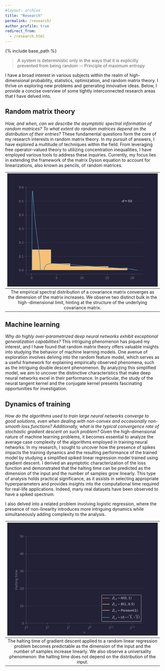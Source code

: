 ```yaml
---
#layout: archive
title: "Research"
permalink: /research/
author_profile: true
redirect_from:
  - /research.html
---
```


{% include base_path %}

> A system is deterministic only in the ways that it is explicitly prevented from being random -- Principle of maximum entropy

I have a broad interest in various subjects within the realm of high-dimensional probability, statistics, optimization, and random matrix theory. I thrive on exploring new problems and generating innovative ideas. Below, I provide a concise overview of some tightly interconnected research areas that I have delved into.

## Random matrix theory
*How, and when, can we describe the asymptotic spectral information of random matrices? To what extent do random matrices depend on the distribution of their entries?* These fundamental questions form the core of my research interests in random matrix theory.
In my pursuit of answers, I have explored a multitude of techniques within the field. From leveraging free operator-valued theory to utilizing concentration inequalities, I have employed various tools to address these inquiries.
Currently, my focus lies in extending the framework of the matrix Dyson equation to account for linearizations, also known as pencils, of random matrices.

 | <img src="/images/evol_spectrum.gif" width="100%"> | 
 |:-------------:|
 | The empirical spectral distribution of a covariance matrix converges as the dimension of the matrix increases. We observe two distinct bulk in the high-dimensional limit, hinting at the structure of the underlying covariance matrix. |

## Machine learning
*Why do highly over-parametrized deep neural networks exhibit exceptional generalization capabilities?* This intriguing phenomenon has piqued my interest, and I have found that random matrix theory offers valuable insights into studying the behavior of machine learning models.
One avenue of exploration involves delving into the random feature model, which serves as a useful framework for explaining empirically observed phenomena, such as the intriguing double descent phenomenon. By analyzing this simplified model, we aim to uncover the distinctive characteristics that make deep neural networks excel in their performance.
In particular, the study of the neural tangent kernel and the conjugate kernel presents fascinating opportunities for investigation.

## Dynamics of training
*How do the algorithms used to train large neural networks converge to good solutions, even when dealing with non-convex and occasionally non-smooth loss functions? Additionally, what is the typical convergence rate of stochastic gradient descent on such problem?* Given the high-dimensional nature of machine learning problems, it becomes essential to analyze the average case complexity of the algorithms employed in training neural networks.
In my research, I sought to uncover how the presence of spikes impacts the training dynamics and the resulting performance of the trained model by studying a simplified spiked linear regression model trained using gradient descent. I derived an asymptotic characterization of the loss function and demonstrated that the halting time can be predicted as the dimension of the input and the number of samples grow linearly. This type of analysis holds practical significance, as it assists in selecting appropriate hyperparameters and provides insights into the computational time required for real-life applications. Indeed, many real datasets have been observed to have a spiked spectrum.

I also delved into a related problem involving logistic regression, where the presence of non-linearity introduces more intriguing dynamics while simultaneously adding complexity to the analysis.

| <img src="/images/halting_time.gif" width="100%"> |
|:-------------:|
| The halting time of gradient descent applied to a random linear regression problem becomes predictable as the dimension of the input and the number of samples increase linearly. We also observe a universality phenomenon: the halting time does not depend on the distribution of the input. |



